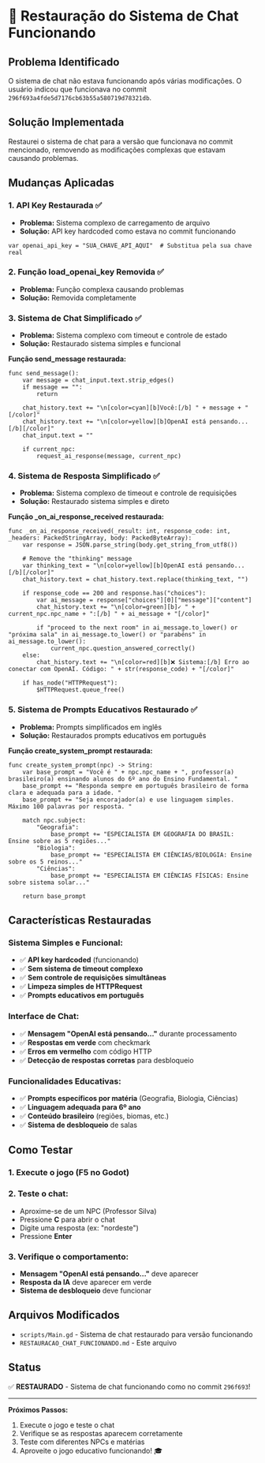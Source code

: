 # 🔄 Restauração do Sistema de Chat Funcionando

## Problema Identificado

O sistema de chat não estava funcionando após várias modificações. O usuário indicou que funcionava no commit `296f693a4fde5d7176cb63b55a580719d78321db`.

## Solução Implementada

Restaurei o sistema de chat para a versão que funcionava no commit mencionado, removendo as modificações complexas que estavam causando problemas.

## Mudanças Aplicadas

### 1. **API Key Restaurada** ✅

- **Problema:** Sistema complexo de carregamento de arquivo
- **Solução:** API key hardcoded como estava no commit funcionando

```gdscript
var openai_api_key = "SUA_CHAVE_API_AQUI"  # Substitua pela sua chave real
```

### 2. **Função load_openai_key Removida** ✅

- **Problema:** Função complexa causando problemas
- **Solução:** Removida completamente

### 3. **Sistema de Chat Simplificado** ✅

- **Problema:** Sistema complexo com timeout e controle de estado
- **Solução:** Restaurado sistema simples e funcional

**Função send_message restaurada:**

```gdscript
func send_message():
    var message = chat_input.text.strip_edges()
    if message == "":
        return

    chat_history.text += "\n[color=cyan][b]Você:[/b] " + message + "[/color]"
    chat_history.text += "\n[color=yellow][b]OpenAI está pensando...[/b][/color]"
    chat_input.text = ""

    if current_npc:
        request_ai_response(message, current_npc)
```

### 4. **Sistema de Resposta Simplificado** ✅

- **Problema:** Sistema complexo de timeout e controle de requisições
- **Solução:** Restaurado sistema simples e direto

**Função \_on_ai_response_received restaurada:**

```gdscript
func _on_ai_response_received(_result: int, response_code: int, _headers: PackedStringArray, body: PackedByteArray):
    var response = JSON.parse_string(body.get_string_from_utf8())

    # Remove the "thinking" message
    var thinking_text = "\n[color=yellow][b]OpenAI está pensando...[/b][/color]"
    chat_history.text = chat_history.text.replace(thinking_text, "")

    if response_code == 200 and response.has("choices"):
        var ai_message = response["choices"][0]["message"]["content"]
        chat_history.text += "\n[color=green][b]✓ " + current_npc.npc_name + ":[/b] " + ai_message + "[/color]"

        if "proceed to the next room" in ai_message.to_lower() or "próxima sala" in ai_message.to_lower() or "parabéns" in ai_message.to_lower():
            current_npc.question_answered_correctly()
    else:
        chat_history.text += "\n[color=red][b]❌ Sistema:[/b] Erro ao conectar com OpenAI. Código: " + str(response_code) + "[/color]"

    if has_node("HTTPRequest"):
        $HTTPRequest.queue_free()
```

### 5. **Sistema de Prompts Educativos Restaurado** ✅

- **Problema:** Prompts simplificados em inglês
- **Solução:** Restaurados prompts educativos em português

**Função create_system_prompt restaurada:**

```gdscript
func create_system_prompt(npc) -> String:
    var base_prompt = "Você é " + npc.npc_name + ", professor(a) brasileiro(a) ensinando alunos do 6º ano do Ensino Fundamental. "
    base_prompt += "Responda sempre em português brasileiro de forma clara e adequada para a idade. "
    base_prompt += "Seja encorajador(a) e use linguagem simples. Máximo 100 palavras por resposta. "

    match npc.subject:
        "Geografia":
            base_prompt += "ESPECIALISTA EM GEOGRAFIA DO BRASIL: Ensine sobre as 5 regiões..."
        "Biologia":
            base_prompt += "ESPECIALISTA EM CIÊNCIAS/BIOLOGIA: Ensine sobre os 5 reinos..."
        "Ciências":
            base_prompt += "ESPECIALISTA EM CIÊNCIAS FÍSICAS: Ensine sobre sistema solar..."

    return base_prompt
```

## Características Restauradas

### **Sistema Simples e Funcional:**

- ✅ **API key hardcoded** (funcionando)
- ✅ **Sem sistema de timeout complexo**
- ✅ **Sem controle de requisições simultâneas**
- ✅ **Limpeza simples de HTTPRequest**
- ✅ **Prompts educativos em português**

### **Interface de Chat:**

- ✅ **Mensagem "OpenAI está pensando..."** durante processamento
- ✅ **Respostas em verde** com checkmark
- ✅ **Erros em vermelho** com código HTTP
- ✅ **Detecção de respostas corretas** para desbloqueio

### **Funcionalidades Educativas:**

- ✅ **Prompts específicos por matéria** (Geografia, Biologia, Ciências)
- ✅ **Linguagem adequada para 6º ano**
- ✅ **Conteúdo brasileiro** (regiões, biomas, etc.)
- ✅ **Sistema de desbloqueio** de salas

## Como Testar

### **1. Execute o jogo** (F5 no Godot)

### **2. Teste o chat:**

- Aproxime-se de um NPC (Professor Silva)
- Pressione **C** para abrir o chat
- Digite uma resposta (ex: "nordeste")
- Pressione **Enter**

### **3. Verifique o comportamento:**

- **Mensagem "OpenAI está pensando..."** deve aparecer
- **Resposta da IA** deve aparecer em verde
- **Sistema de desbloqueio** deve funcionar

## Arquivos Modificados

- `scripts/Main.gd` - Sistema de chat restaurado para versão funcionando
- `RESTAURACAO_CHAT_FUNCIONANDO.md` - Este arquivo

## Status

✅ **RESTAURADO** - Sistema de chat funcionando como no commit `296f693`!

---

**Próximos Passos:**

1. Execute o jogo e teste o chat
2. Verifique se as respostas aparecem corretamente
3. Teste com diferentes NPCs e matérias
4. Aproveite o jogo educativo funcionando! 🎓
